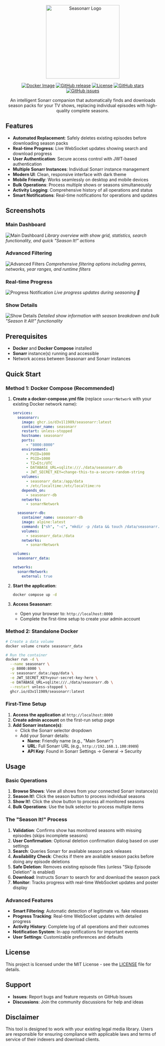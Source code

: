 <div align="center">
  <img src="frontend/src/assets/logotransparent.png" alt="Seasonarr Logo" width="240">

  [![Docker Image](https://img.shields.io/badge/docker-ghcr.io-blue?style=flat-square&logo=docker)](https://ghcr.io/d3v1l1989/seasonarr)
  [![GitHub release](https://img.shields.io/github/release/d3v1l1989/seasonarr?style=flat-square)](https://github.com/d3v1l1989/seasonarr/releases)
  [![License](https://img.shields.io/github/license/d3v1l1989/seasonarr?style=flat-square)](https://github.com/d3v1l1989/seasonarr/blob/main/LICENSE)
  [![GitHub stars](https://img.shields.io/github/stars/d3v1l1989/seasonarr?style=flat-square)](https://github.com/d3v1l1989/seasonarr/stargazers)
  [![GitHub issues](https://img.shields.io/github/issues/d3v1l1989/seasonarr?style=flat-square)](https://github.com/d3v1l1989/seasonarr/issues)

  An intelligent Sonarr companion that automatically finds and downloads season packs for your TV shows, replacing individual episodes with high-quality complete seasons.
</div>

## Features

- **Automated Replacement**: Safely deletes existing episodes before downloading season packs
- **Real-time Progress**: Live WebSocket updates showing search and download progress
- **User Authentication**: Secure access control with JWT-based authentication
- **Multiple Sonarr Instances**: Individual Sonarr instance management
- **Modern UI**: Clean, responsive interface with dark theme
- **Mobile Friendly**: Works seamlessly on desktop and mobile devices
- **Bulk Operations**: Process multiple shows or seasons simultaneously
- **Activity Logging**: Comprehensive history of all operations and status
- **Smart Notifications**: Real-time notifications for operations and updates

## Screenshots

### Main Dashboard
![Main Dashboard](assets/screenshots/UI.png)
*Library overview with show grid, statistics, search functionality, and quick "Season It!" actions*

### Advanced Filtering
![Advanced Filters](assets/screenshots/filters.png)
*Comprehensive filtering options including genres, networks, year ranges, and runtime filters*

### Real-time Progress
![Progress Notification](assets/screenshots/notification.png)
*Live progress updates during seasoning 🧂*

### Show Details
![Show Details](assets/screenshots/showdetails.png)
*Detailed show information with season breakdown and bulk "Season It All!" functionality*

## Prerequisites

- **Docker** and **Docker Compose** installed
- **Sonarr** instance(s) running and accessible
- Network access between Seasonarr and Sonarr instances

## Quick Start

### Method 1: Docker Compose (Recommended)

1. **Create a docker-compose.yml file** (replace `sonarrNetwork` with your existing Docker network name):
   ```yaml
   services:
     seasonarr:
       image: ghcr.io/d3v1l1989/seasonarr:latest
       container_name: seasonarr
       restart: unless-stopped
       hostname: seasonarr
       ports:
         - "8000:8000"
       environment:
         - PUID=1000
         - PGID=1000
         - TZ=Etc/UTC
         - DATABASE_URL=sqlite:///./data/seasonarr.db
         - JWT_SECRET_KEY=change-this-to-a-secure-random-string
       volumes:
         - seasonarr_data:/app/data
         - /etc/localtime:/etc/localtime:ro
       depends_on:
         - seasonarr-db
       networks:
         - sonarrNetwork

     seasonarr-db:
       container_name: seasonarr-db
       image: alpine:latest
       command: ["sh", "-c", "mkdir -p /data && touch /data/seasonarr.db && tail -f /dev/null"]
       volumes:
         - seasonarr_data:/data
       networks:
         - sonarrNetwork

   volumes:
     seasonarr_data:

   networks:
     sonarrNetwork:
       external: true
   ```

2. **Start the application**:
   ```bash
   docker compose up -d
   ```

3. **Access Seasonarr**:
   - Open your browser to: `http://localhost:8000`
   - Complete the first-time setup to create your admin account

### Method 2: Standalone Docker

```bash
# Create a data volume
docker volume create seasonarr_data

# Run the container
docker run -d \
  --name seasonarr \
  -p 8000:8000 \
  -v seasonarr_data:/app/data \
  -e JWT_SECRET_KEY=your-secret-key-here \
  -e DATABASE_URL=sqlite:///./data/seasonarr.db \
  --restart unless-stopped \
  ghcr.io/d3v1l1989/seasonarr:latest
```


### First-Time Setup

1. **Access the application** at `http://localhost:8000`
2. **Create admin account** on the first-run setup page
3. **Add Sonarr instance(s)**:
   - Click the Sonarr selector dropdown
   - Add your Sonarr details:
     - **Name**: Friendly name (e.g., "Main Sonarr")
     - **URL**: Full Sonarr URL (e.g., `http://192.168.1.100:8989`)
     - **API Key**: Found in Sonarr Settings → General → Security

## Usage

### Basic Operations

1. **Browse Shows**: View all shows from your connected Sonarr instance(s)
2. **Season It!**: Click the season button to process individual seasons
3. **Show It!**: Click the show button to process all monitored seasons
4. **Bulk Operations**: Use the bulk selector to process multiple items

### The "Season It!" Process

1. **Validation**: Confirms show has monitored seasons with missing episodes (skips incomplete seasons)
2. **User Confirmation**: Optional deletion confirmation dialog based on user settings
3. **Search**: Queries Sonarr for available season pack releases
4. **Availability Check**: Checks if there are available season packs before doing any episode deletions
5. **Safe Deletion**: Removes existing episode files (unless "Skip Episode Deletion" is enabled)
6. **Download**: Instructs Sonarr to search for and download the season pack
7. **Monitor**: Tracks progress with real-time WebSocket updates and poster display

### Advanced Features

- **Smart Filtering**: Automatic detection of legitimate vs. fake releases
- **Progress Tracking**: Real-time WebSocket updates with detailed progress
- **Activity History**: Complete log of all operations and their outcomes
- **Notification System**: In-app notifications for important events
- **User Settings**: Customizable preferences and defaults

## License

This project is licensed under the MIT License - see the [LICENSE](LICENSE) file for details.

## Support

- **Issues**: Report bugs and feature requests on GitHub Issues
- **Discussions**: Join the community discussions for help and ideas

## Disclaimer

This tool is designed to work with your existing legal media library. Users are responsible for ensuring compliance with applicable laws and terms of service of their indexers and download clients.
